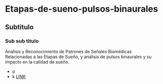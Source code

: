 # Etapas-de-sueno-pulsos-binaurales
## Subtitulo
### Sub sub titulo
Análisis y Reconocimiento de Patrones de Señales Biomédicas Relacionadas a las Etapas de Sueño, y análisis de pulsos binaurales y su impacto en la calidad de sueño.
- p
- k
[LINK](https://github.com/larivera-UVG/Etapas-de-sueno-pulsos-binaurales/edit/master/README.md)
